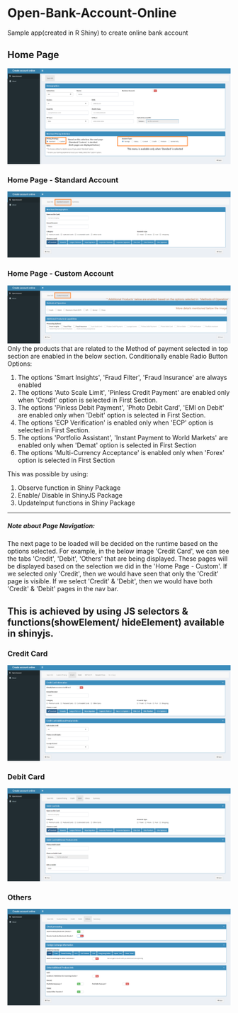 # Open-Bank-Account-Online
Sample app(created in R Shiny) to create online bank account

## Home Page
![Home Page](images/homepage.png)

### Home Page - Standard Account
![Products Selection Page](images/standard_main.PNG)

### Home Page - Custom Account
![Products Selection Page](images/custom_main.PNG)
Only the products that are related to the Method of payment selected in top section are enabled in the below section.
Conditionally enable Radio Button Options:
1. The options 'Smart Insights', 'Fraud Filter', 'Fraud Insurance' are always enabled
2. The options 'Auto Scale Limit', 'Pinless Credit Payment' are enabled only when 'Credit' option is selected in First Section.
3. The options 'Pinless Debit Payment', 'Photo Debit Card', 'EMI on Debit'  are  enabled only when 'Debit' option is selected in First Section.
4. The options 'ECP Verification' is enabled only when 'ECP' option is selected in First Section.
5. The options 'Portfolio Assistant', 'Instant Payment to World Markets' are enabled only when 'Demat' option is selected in First Section
6. The options 'Multi-Currency Acceptance' is enabled only when 'Forex' option is selected in First Section

This was possible by using:
1. Observe function in Shiny Package
2. Enable/ Disable in ShinyJS Package
3. UpdateInput functions in Shiny Package

--------
##### **Note about Page Navigation:**

The next page to be loaded will be decided on the runtime based on the options selected.
For example, in the below image 'Credit Card', we can see the tabs 'Credit', 'Debit', 'Others' that are being displayed. These pages will be displayed based on the selection we did in the 'Home Page - Custom'.
If we selected only 'Credit', then we would have seen that only the 'Credit' page is visible.
If we select 'Credit' & 'Debit', then we would have both 'Credit' & 'Debit' pages in the nav bar.

This is achieved by using JS selectors & functions(showElement/ hideElement) available in shinyjs.
------
### Credit Card
![Credit Card](images/Credit.PNG)

### Debit Card
![Debit Card](images/Debit.PNG)

### Others
![Others](images/Others.PNG)
